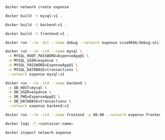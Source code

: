 ```bash
docker network create expense
```

```bash
docker build -t mysql:v1 .
```

```bash
docker build -t backend:v1 .
```

```bash
docker build -t frontend:v1 .
```

```bash
docker run --rm -dit --name debug --network expense siva9666/debug-utility:v1
```

```bash
docker run --rm -itd --name mysql \
 -e MYSQL_ROOT_PASSWORD=ExpenseApp@1 \
 -e MYSQL_USER=expense \
 -e MYSQL_PASSWORD=ExpenseApp@1 \
 -e MYSQL_DATABASE=transactions \
 --network expense mysql:v1
```

```bash
docker run --rm -itd --name backend \
 -e DB_HOST=mysql \
 -e DB_USER=expense \
 -e DB_PWD=ExpenseApp@1 \
 -e DB_DATABASE=transactions \
 --network expense backend:v1
```

```bash
docker run --rm -itd --name frontend -p 80:80 --network expense frontend:v1
```

```bash
docker logs -f <container-name>
```

```bash
docker inspect network expense
```
